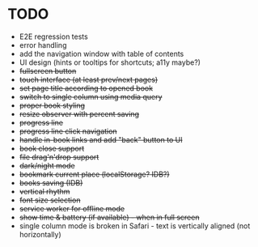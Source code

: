 # TODO

* E2E regression tests
* error handling
* add the navigation window with table of contents
* UI design (hints or tooltips for shortcuts; a11y maybe?)
* ~~fullscreen button~~
* ~~touch interface (at least prev/next pages)~~
* ~~set page title according to opened book~~
* ~~switch to single column using media query~~
* ~~proper book styling~~
* ~~resize observer with percent saving~~
* ~~progress line~~
* ~~progress line click navigation~~
* ~~handle in-book links and add "back" button to UI~~
* ~~book close support~~
* ~~file drag'n'drop support~~
* ~~dark/night mode~~
* ~~bookmark current place (localStorage? IDB?)~~
* ~~books saving (IDB)~~
* ~~vertical rhythm~~
* ~~font size selection~~
* ~~service worker for offline mode~~
* ~~show time & battery (if available) - when in full screen~~
* single column mode is broken in Safari - text is vertically aligned (not horizontally)
